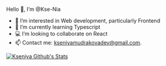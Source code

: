 Hello 👋, I’m @Kse-Nia
- 🔎 I’m interested in Web development, particularly Frontend
- 🎯 I’m currently learning Typescript
- 💻 I’m looking to collaborate on React
- 📫 Contact me: kseniyamudrakovadev@gmail.com. 


[![Kseniya Github's Stats](https://github-readme-stats.vercel.app/api?username=kse-nia)](https://github.com/kse-nia/github-readme-stats)
